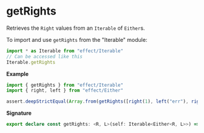 # getRights

Retrieves the `Right` values from an `Iterable` of `Either`s.

To import and use `getRights` from the "Iterable" module:

```ts
import * as Iterable from "effect/Iterable"
// Can be accessed like this
Iterable.getRights
```

**Example**

```ts
import { getRights } from "effect/Iterable"
import { right, left } from "effect/Either"

assert.deepStrictEqual(Array.from(getRights([right(1), left("err"), right(2)])), [1, 2])
```

**Signature**

```ts
export declare const getRights: <R, L>(self: Iterable<Either<R, L>>) => Iterable<R>
```
